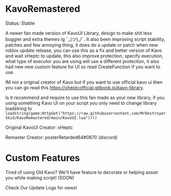# KavoRemastered
Status: Stable

A newer fan made version of KavoUI Library, design to make shit less buggier and extra themes ig ¯\_(ツ)_/¯. It also been improving script stability, patches and few annoying thing, it does do a update or patch when new roblox update release, you can use this as a fix and better version of Kavo and wait xHeptc to update, this also improve protection, specify execution, what type of executor you are using will use a different protection, it also had new new custom feature for UI so read CreateFunction if you want to use.

IM not a original creator of Kavo but if you want to use official kavo ui then you can go read this https://xheptcofficial.gitbook.io/kavo-library.

Is it recommend and require to use this fan made as your new library, if you using something Kavo UI on your script you only need to change library loadstring to ``loadstring(game:HttpGet("https://raw.githubusercontent.com/MrDestroyerSkid/KavoRemastered/main/KavoUI.lua"))()``

Original KavoUI Creator: xHeptc

Remaster Creator: posterRetarded64#0870 (discord)

# Custom Features

Tired of using Old Kavo? We'll have feature to decorate or helping assist you while making script! (SOON)

Check Our Update Logs for news!
